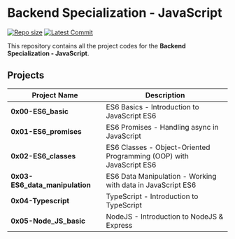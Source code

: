 # **Backend Specialization - JavaScript**

[![Repo size](https://img.shields.io/github/repo-size/HoudaAbdellaoui1/alx-backend-javascript)](https://github.com/HoudaAbdellaoui1/alx-backend-javascript)
[![Latest Commit](https://img.shields.io/github/last-commit/HoudaAbdellaoui1/alx-backend-javascript)](https://github.com/HoudaAbdellaoui1/alx-backend-javascript/commits/main)

This repository contains all the project codes for the **Backend Specialization - JavaScript**.

## **Projects**

| Project Name                 | Description                                    |
|------------------------------|------------------------------------------------|
| **0x00-ES6_basic**            | ES6 Basics - Introduction to JavaScript ES6    |
| **0x01-ES6_promises**         | ES6 Promises - Handling async in JavaScript    |
| **0x02-ES6_classes**          | ES6 Classes - Object-Oriented Programming (OOP) with JavaScript ES6 |
| **0x03-ES6_data_manipulation**| ES6 Data Manipulation - Working with data in JavaScript ES6 |
| **0x04-Typescript**           | TypeScript - Introduction to TypeScript        |
| **0x05-Node_JS_basic**           | NodeJS - Introduction to NodeJS & Express        |
